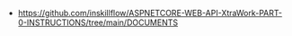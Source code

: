 - https://github.com/inskillflow/ASPNETCORE-WEB-API-XtraWork-PART-0-INSTRUCTIONS/tree/main/DOCUMENTS
